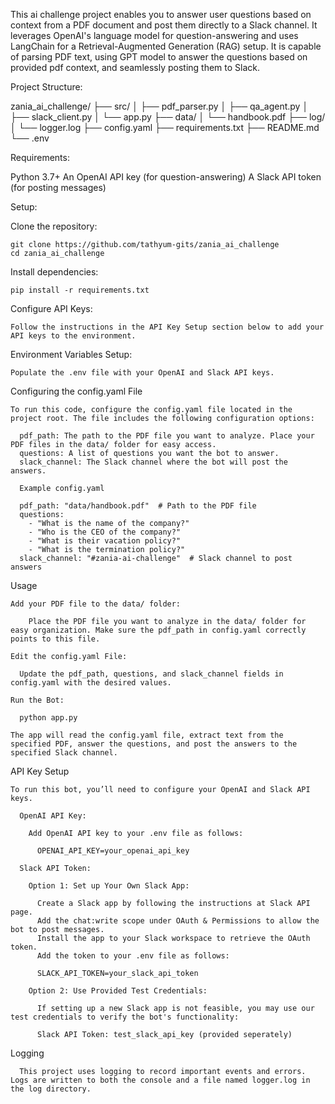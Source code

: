 This ai challenge project enables you to answer user questions based on context from a PDF document and post them directly to a Slack channel. 
It leverages OpenAI's language model for question-answering and uses LangChain for a Retrieval-Augmented Generation (RAG) setup.
It is capable of parsing PDF text, using GPT model to answer the questions based on provided pdf context, and seamlessly posting them to Slack.

Project Structure:

zania_ai_challenge/
├── src/
│   ├── pdf_parser.py
│   ├── qa_agent.py
│   ├── slack_client.py
│   └── app.py
├── data/
│   └── handbook.pdf
├── log/
│   └── logger.log
├── config.yaml
├── requirements.txt
├── README.md
└── .env

Requirements:

  Python 3.7+
  An OpenAI API key (for question-answering)
  A Slack API token (for posting messages)

Setup:

  Clone the repository:

    git clone https://github.com/tathyum-gits/zania_ai_challenge
    cd zania_ai_challenge

  Install dependencies:

    pip install -r requirements.txt

  Configure API Keys:

	Follow the instructions in the API Key Setup section below to add your API keys to the environment.

  Environment Variables Setup:

    Populate the .env file with your OpenAI and Slack API keys.

  Configuring the config.yaml File
    
    To run this code, configure the config.yaml file located in the project root. The file includes the following configuration options:

      pdf_path: The path to the PDF file you want to analyze. Place your PDF files in the data/ folder for easy access.
      questions: A list of questions you want the bot to answer.
      slack_channel: The Slack channel where the bot will post the answers.
      
      Example config.yaml

      pdf_path: "data/handbook.pdf"  # Path to the PDF file
      questions:
        - "What is the name of the company?"
        - "Who is the CEO of the company?"
        - "What is their vacation policy?"
        - "What is the termination policy?"
      slack_channel: "#zania-ai-challenge"  # Slack channel to post answers

  Usage
    
    Add your PDF file to the data/ folder:

		Place the PDF file you want to analyze in the data/ folder for easy organization. Make sure the pdf_path in config.yaml correctly points to this file.

    Edit the config.yaml File:

      Update the pdf_path, questions, and slack_channel fields in config.yaml with the desired values.

    Run the Bot:

      python app.py

    The app will read the config.yaml file, extract text from the specified PDF, answer the questions, and post the answers to the specified Slack channel.

  API Key Setup
  
    To run this bot, you’ll need to configure your OpenAI and Slack API keys.

      OpenAI API Key:

        Add OpenAI API key to your .env file as follows:

          OPENAI_API_KEY=your_openai_api_key
      
      Slack API Token:

        Option 1: Set up Your Own Slack App:
        
          Create a Slack app by following the instructions at Slack API page.
          Add the chat:write scope under OAuth & Permissions to allow the bot to post messages.
          Install the app to your Slack workspace to retrieve the OAuth token.
          Add the token to your .env file as follows:

          SLACK_API_TOKEN=your_slack_api_token

        Option 2: Use Provided Test Credentials:
        
          If setting up a new Slack app is not feasible, you may use our test credentials to verify the bot's functionality:
          
          Slack API Token: test_slack_api_key (provided seperately)
  Logging

      This project uses logging to record important events and errors. Logs are written to both the console and a file named logger.log in the log directory.

  